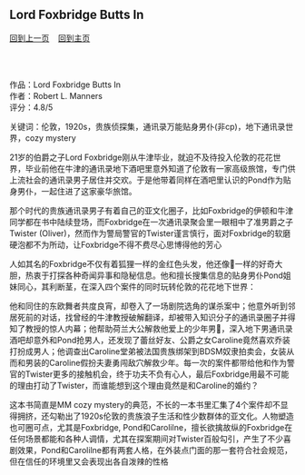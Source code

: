 ## Lord Foxbridge Butts In
[回到上一页](https://boheme130.github.io/Reviews/)  &nbsp;&nbsp;  [回到主页](https://boheme130.github.io/Fiction.git.io/)

<br>
<br>

作品：Lord Foxbridge Butts In<br>
作者：Robert L. Manners<br>
评分：4.8/5<br>

关键词：伦敦，1920s，贵族侦探集，通讯录万能贴身男仆(非cp)，地下通讯录世界，cozy mystery

21岁的伯爵之子Lord Foxbridge刚从牛津毕业，就迫不及待投入伦敦的花花世界，毕业前他在牛津的通讯录地下酒吧里意外知道了伦敦有一家高级旅馆，专门供上流社会的通讯录男子居住并交欢。于是他带着同样在酒吧里认识的Pond作为贴身男仆，一起住进了这家豪华旅馆。

那个时代的贵族通讯录男子有着自己的亚文化圈子，比如Foxbridge的伊顿和牛津同学都在书中陆续登场，而Foxbridge在一次通讯录聚会里一眼相中了准男爵之子Twister (Oliver)，然而作为警局警官的Twister谨言慎行，面对Foxbridge的软磨硬泡都不为所动，让Foxbridge不得不费尽心思博得他的芳心

人如其名的Foxbridge不仅有着狐狸一样的金红色头发，他还像🦊一样的好奇大胆，热衷于打探各种奇闻异事和隐秘信息。他和擅长搜集信息的贴身男仆Pond姐妹同心，其利断茎，在深入四个案件的同时玩转伦敦的花花地下世界：

他和同住的东欧舞者共度良宵，却卷入了一场剧院选角的谋杀案中；他意外听到邻居死前的对话，找曾经的牛津教授破解翻译，却被带入知识分子的通讯录圈子并得知了教授的惊人内幕；他帮助荷兰大公解救他爱上的少年男🐔，深入地下男通讯录酒吧却意外和Pond抢男人，还发现了蕾丝好友、公爵之女Caroline竟然喜欢乔装打扮成男人；他调查出Caroline堂弟被法国贵族绑架到BDSM奴隶拍卖会，女装从而和男装的Caroline假扮夫妻勇闯敌穴解救少年。每一次的案件都带给他和作为警官的Twister更多的接触机会，终于功夫不负有心人，最后Foxbridge用最不可能的理由打动了Twister，而谁能想到这个理由竟然是和Caroline的婚约？

这本书简直是MM cozy mystery的典范，不长的一本书里汇集了4个案件却不显得拥挤，还勾勒出了1920s伦敦的贵族浪子生活和性少数群体的亚文化。人物塑造也可圈可点，尤其是Foxbridge, Pond和Carolilne，擅长欲擒故纵的Foxbridge在任何场景都能和各种人调情，尤其在探案期间对Twister百般勾引，产生了不少喜剧效果，Pond和Carolilne都有两套人格，在外装点门面的那一套符合社会规范，但在信任的环境里又会表现出各自泼辣的性格